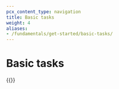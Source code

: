 ```yaml
---
pcx_content_type: navigation
title: Basic tasks
weight: 4
aliases:
- /fundamentals/get-started/basic-tasks/
---
```


# Basic tasks

{{<directory-listing>}}